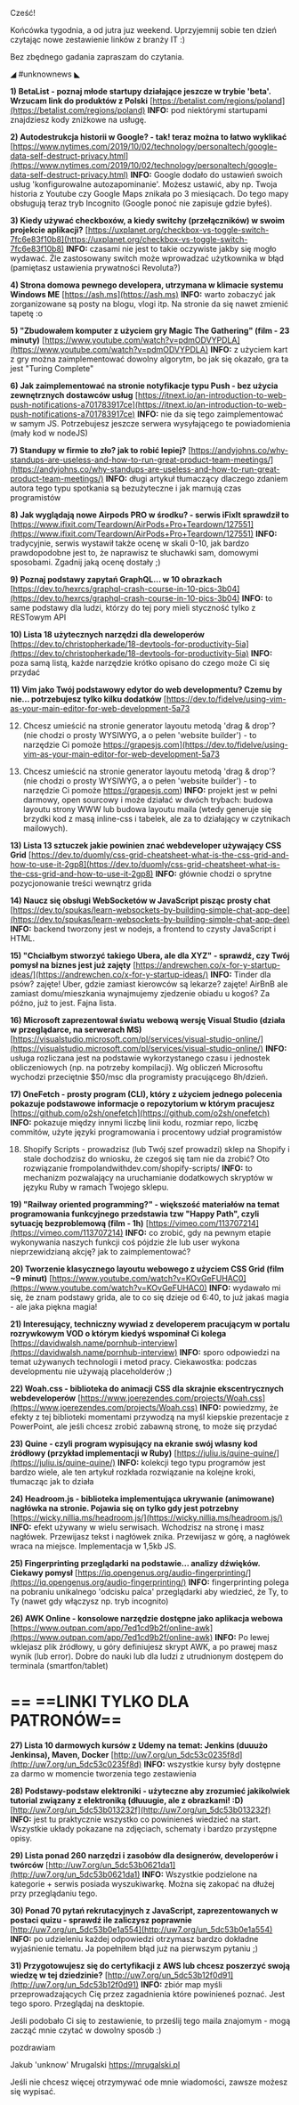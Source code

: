 Cześć!

Końcówka tygodnia, a od jutra juz weekend. Uprzyjemnij sobie ten dzień czytając nowe zestawienie linków z branży IT :)

Bez zbędnego gadania zapraszam do czytania.

 

◢ #unknownews ◣

**1) BetaList - poznaj młode startupy działające jeszcze w trybie 'beta'. Wrzucam link do produktów z Polski**
[https://betalist.com/regions/poland](https://betalist.com/regions/poland)
**INFO:** pod niektórymi startupami znajdziesz kody zniżkowe na usługę.


**2) Autodestrukcja historii w Google? - tak! teraz można to łatwo wyklikać**
[https://www.nytimes.com/2019/10/02/technology/personaltech/google-data-self-destruct-privacy.html](https://www.nytimes.com/2019/10/02/technology/personaltech/google-data-self-destruct-privacy.html)
**INFO:** Google dodało do ustawień swoich usług 'konfigurowalne autozapominanie'. Możesz ustawić, aby np. Twoja historia z Youtube czy Google Maps znikała po 3 miesiącach. Do tego mapy obsługują teraz tryb Incognito (Google ponoć nie zapisuje gdzie byłeś).


**3) Kiedy używać checkboxów, a kiedy switchy (przełączników) w swoim projekcie aplikacji?**
[https://uxplanet.org/checkbox-vs-toggle-switch-7fc6e83f10b8](https://uxplanet.org/checkbox-vs-toggle-switch-7fc6e83f10b8)
**INFO:** czasami nie jest to takie oczywiste jakby się mogło wydawać. Źle zastosowany switch może wprowadzać użytkownika w błąd (pamiętasz ustawienia prywatności Revoluta?)


**4) Strona domowa pewnego developera, utrzymana w klimacie systemu Windows ME**
[https://ash.ms](https://ash.ms)
**INFO:** warto zobaczyć jak zorganizowane są posty na blogu, vlogi itp. Na stronie da się nawet zmienić tapetę :o


**5) "Zbudowałem komputer z użyciem gry Magic The Gathering" (film - 23 minuty)**
[https://www.youtube.com/watch?v=pdmODVYPDLA](https://www.youtube.com/watch?v=pdmODVYPDLA)
**INFO:** z użyciem kart z gry można zaimplementować dowolny algorytm, bo jak się okazało, gra ta jest "Turing Complete"


**6) Jak zaimplementować na stronie notyfikacje typu Push - bez użycia zewnętrznych dostawców usług**
[https://itnext.io/an-introduction-to-web-push-notifications-a701783917ce](https://itnext.io/an-introduction-to-web-push-notifications-a701783917ce)
**INFO:** nie da się tego zaimplementować w samym JS. Potrzebujesz jeszcze serwera wysyłającego te powiadomienia (mały kod w nodeJS)


**7) Standupy w firmie to zło? jak to robić lepiej?**
[https://andyjohns.co/why-standups-are-useless-and-how-to-run-great-product-team-meetings/](https://andyjohns.co/why-standups-are-useless-and-how-to-run-great-product-team-meetings/)
**INFO:** długi artykuł tłumaczący dlaczego zdaniem autora tego typu spotkania są bezużyteczne i jak marnują czas programistów


**8) Jak wyglądają nowe Airpods PRO w środku? - serwis iFixIt sprawdził to**
[https://www.ifixit.com/Teardown/AirPods+Pro+Teardown/127551](https://www.ifixit.com/Teardown/AirPods+Pro+Teardown/127551)
**INFO:** tradycyjnie, serwis wystawił także ocenę w skali 0-10, jak bardzo prawdopodobne jest to, że naprawisz te słuchawki sam, domowymi sposobami. Zgadnij jaką ocenę dostały ;)


**9) Poznaj podstawy zapytań GraphQL... w 10 obrazkach**
[https://dev.to/hexrcs/graphql-crash-course-in-10-pics-3b04](https://dev.to/hexrcs/graphql-crash-course-in-10-pics-3b04)
**INFO:** to same podstawy dla ludzi, którzy do tej pory mieli styczność tylko z RESTowym API


**10) Lista 18 użytecznych narzędzi dla deweloperów**
[https://dev.to/christopherkade/18-devtools-for-productivity-5ia](https://dev.to/christopherkade/18-devtools-for-productivity-5ia)
**INFO:** poza samą listą, każde narzędzie krótko opisano do czego może Ci się przydać


**11) Vim jako Twój podstawowy edytor do web developmentu? Czemu by nie... potrzebujesz tylko kilku dodatków**
[https://dev.to/fidelve/using-vim-as-your-main-editor-for-web-development-5a73

12) Chcesz umieścić na stronie generator layoutu metodą 'drag & drop'? (nie chodzi o prosty WYSIWYG, a o pełen 'website builder') - to narzędzie Ci pomoże
https://grapesjs.com](https://dev.to/fidelve/using-vim-as-your-main-editor-for-web-development-5a73

12) Chcesz umieścić na stronie generator layoutu metodą 'drag & drop'? (nie chodzi o prosty WYSIWYG, a o pełen 'website builder') - to narzędzie Ci pomoże
https://grapesjs.com)
**INFO:** projekt jest w pełni darmowy, open sourcowy i może działać w dwóch trybach: budowa layoutu strony WWW lub budowa layoutu maila (wtedy generuje się brzydki kod z masą inline-css i tabelek, ale za to działający w czytnikach mailowych).


**13) Lista 13 sztuczek jakie powinien znać webdeveloper używający CSS Grid**
[https://dev.to/duomly/css-grid-cheatsheet-what-is-the-css-grid-and-how-to-use-it-2gp8](https://dev.to/duomly/css-grid-cheatsheet-what-is-the-css-grid-and-how-to-use-it-2gp8)
**INFO:** głównie chodzi o sprytne pozycjonowanie treści wewnątrz grida


**14) Naucz się obsługi WebSocketów w JavaScript pisząc prosty chat**
[https://dev.to/spukas/learn-websockets-by-building-simple-chat-app-dee](https://dev.to/spukas/learn-websockets-by-building-simple-chat-app-dee)
**INFO:** backend tworzony jest w nodejs, a frontend to czysty JavaScript i HTML.


**15) "Chciałbym stworzyć takiego Ubera, ale dla XYZ" - sprawdź, czy Twój pomysł na biznes jest już zajęty**
[https://andrewchen.co/x-for-y-startup-ideas/](https://andrewchen.co/x-for-y-startup-ideas/)
**INFO:** Tinder dla psów? zajęte! Uber, gdzie zamiast kierowców są lekarze? zajęte! AirBnB ale zamiast domu/mieszkania wynajmujemy zjedzenie obiadu u kogoś? Za późno, już to jest. Fajna lista.


**16) Microsoft zaprezentował światu webową wersję Visual Studio (działa w przeglądarce, na serwerach MS)**
[https://visualstudio.microsoft.com/pl/services/visual-studio-online/](https://visualstudio.microsoft.com/pl/services/visual-studio-online/)
**INFO:** usługa rozliczana jest na podstawie wykorzystanego czasu i jednostek obliczeniowych (np. na potrzeby kompilacji). Wg obliczeń Microsoftu wychodzi przeciętnie $50/msc dla programisty pracującego 8h/dzień.


**17) OneFetch - prosty program (CLI), który z użyciem jednego polecenia pokazuje podstawowe informacje o repozytorium w którym pracujesz**
[https://github.com/o2sh/onefetch](https://github.com/o2sh/onefetch)
**INFO:** pokazuje między innymi liczbę linii kodu, rozmiar repo, liczbę commitów, użyte języki programowania i procentowy udział programistów


18) Shopify Scripts - prowadzisz (lub Twój szef prowadzi) sklep na Shopify i stale dochodzisz do wniosku, że czegoś się tam nie da zrobić? Oto rozwiązanie
frompolandwithdev.com/shopify-scripts/
**INFO:** to mechanizm pozwalający na uruchamianie dodatkowych skryptów w języku Ruby w ramach Twojego sklepu.

**19) "Railway oriented programming?" - większość materiałów na temat programowania funkcyjnego przedstawia tzw "Happy Path", czyli sytuację bezproblemową (film - 1h)**
[https://vimeo.com/113707214](https://vimeo.com/113707214)
**INFO:** co zrobić, gdy na pewnym etapie wykonywania naszych funkcji coś pójdzie źle lub user wykona nieprzewidzianą akcję? jak to zaimplementować?


**20) Tworzenie klasycznego layoutu webowego z użyciem CSS Grid (film ~9 minut)**
[https://www.youtube.com/watch?v=KOvGeFUHAC0](https://www.youtube.com/watch?v=KOvGeFUHAC0)
**INFO:** wydawało mi się, że znam podstawy grida, ale to co się dzieje od 6:40, to już jakaś magia - ale jaka piękna magia!


**21) Interesujący, techniczny wywiad z developerem pracującym w portalu rozrywkowym VOD o którym kiedyś wspominał Ci kolega**
[https://davidwalsh.name/pornhub-interview](https://davidwalsh.name/pornhub-interview)
**INFO:** sporo odpowiedzi na temat używanych technologii i metod pracy. Ciekawostka: podczas developmentu nie używają placeholderów ;)


**22) Woah.css - biblioteka do animacji CSS dla skrajnie ekscentrycznych webdeveloperów**
[https://www.joerezendes.com/projects/Woah.css](https://www.joerezendes.com/projects/Woah.css)
**INFO:** powiedzmy, że efekty z tej biblioteki momentami przywodzą na myśl kiepskie prezentacje z PowerPoint, ale jeśli chcesz zrobić zabawną stronę, to może się przydać


**23) Quine - czyli program wypisujący na ekranie swój własny kod źródłowy (przykład implementacji w Ruby)**
[https://juliu.is/quine-quine/](https://juliu.is/quine-quine/)
**INFO:** kolekcji tego typu programów jest bardzo wiele, ale ten artykuł rozkłada rozwiązanie na kolejne kroki, tłumacząc jak to działa


**24) Headroom.js - biblioteka implementująca ukrywanie (animowane) nagłówka na stronie. Pojawia się on tylko gdy jest potrzebny**
[https://wicky.nillia.ms/headroom.js/](https://wicky.nillia.ms/headroom.js/)
**INFO:** efekt używany w wielu serwisach. Wchodzisz na stronę i masz nagłówek. Przewijasz tekst i nagłówek znika. Przewijasz w górę, a nagłówek wraca na miejsce. Implementacja w 1,5kb JS.


**25) Fingerprinting przeglądarki na podstawie... analizy dźwięków. Ciekawy pomysł**
[https://iq.opengenus.org/audio-fingerprinting/](https://iq.opengenus.org/audio-fingerprinting/)
**INFO:** fingerprinting polega na pobraniu unikalnego 'odcisku palca' przeglądarki aby wiedzieć, że Ty, to Ty (nawet gdy włączysz np. tryb incognito)


**26) AWK Online - konsolowe narzędzie dostępne jako aplikacja webowa**
[https://www.outpan.com/app/7ed1cd9b2f/online-awk](https://www.outpan.com/app/7ed1cd9b2f/online-awk)
**INFO:** Po lewej wklejasz plik źródłowy, u góry definiujesz skrypt AWK, a po prawej masz wynik (lub error). Dobre do nauki lub dla ludzi z utrudnionym dostępem do terminala (smartfon/tablet)


== **==LINKI TYLKO DLA PATRONÓW==**
 ==

**27) Lista 10 darmowych kursów z Udemy na temat: Jenkins (duuużo Jenkinsa), Maven, Docker**
[http://uw7.org/un_5dc53c0235f8d](http://uw7.org/un_5dc53c0235f8d)
**INFO:** wszystkie kursy były dostępne za darmo w momencie tworzenia tego zestawienia


**28) Podstawy-podstaw elektroniki - użyteczne aby zrozumieć jakikolwiek tutorial związany z elektroniką (dłuuugie, ale z obrazkami! :D)**
[http://uw7.org/un_5dc53b013232f](http://uw7.org/un_5dc53b013232f)
**INFO:** jest tu praktycznie wszystko co powinieneś wiedzieć na start. Wszystkie układy pokazane na zdjęciach, schematy i bardzo przystępne opisy.


**29) Lista ponad 260 narzędzi i zasobów dla designerów, developerów i twórców**
[http://uw7.org/un_5dc53b0621da1](http://uw7.org/un_5dc53b0621da1)
**INFO:** Wszystkie podzielone na kategorie + serwis posiada wyszukiwarkę. Można się zakopać na dłużej przy przeglądaniu tego.


**30) Ponad 70 pytań rekrutacyjnych z JavaScript, zaprezentowanych w postaci quizu - sprawdź ile zaliczysz poprawnie**
[http://uw7.org/un_5dc53b0e1a554](http://uw7.org/un_5dc53b0e1a554)
**INFO:** po udzieleniu każdej odpowiedzi otrzymasz bardzo dokładne wyjaśnienie tematu. Ja popełniłem błąd już na pierwszym pytaniu ;)


**31) Przygotowujesz się do certyfikacji z AWS lub chcesz poszerzyć swoją wiedzę w tej dziedzinie?**
[http://uw7.org/un_5dc53b12f0d91](http://uw7.org/un_5dc53b12f0d91)
**INFO:** zbiór map myśli przeprowadzających Cię przez zagadnienia które powinieneś poznać. Jest tego sporo. Przeglądaj na desktopie.


 

Jeśli podobało Ci się to zestawienie, to prześlij tego maila znajomym - mogą zacząć mnie czytać w dowolny sposób :)

 
pozdrawiam

Jakub 'unknow' Mrugalski
https://mrugalski.pl
 

Jeśli nie chcesz więcej otrzymywać ode mnie wiadomości, zawsze możesz się wypisać.